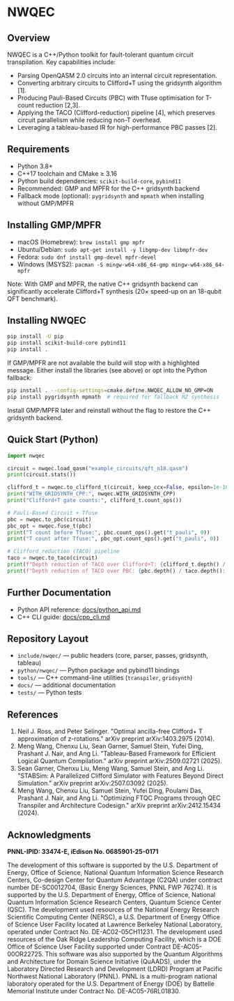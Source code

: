 NWQEC
=====

## Overview
NWQEC is a C++/Python toolkit for fault-tolerant quantum circuit transpilation. Key capabilities include:
- Parsing OpenQASM 2.0 circuits into an internal circuit representation.
- Converting arbitrary circuits to Clifford+T using the gridsynth algorithm [1].
- Producing Pauli-Based Circuits (PBC) with Tfuse optimisation for T-count reduction [2,3].
- Applying the TACO (Clifford-reduction) pipeline [4], which preserves circuit parallelism while reducing non-T overhead.
- Leveraging a tableau-based IR for high-performance PBC passes [2].

## Requirements
- Python 3.8+
- C++17 toolchain and CMake ≥ 3.16
- Python build dependencies: `scikit-build-core`, `pybind11`
- Recommended: GMP and MPFR for the C++ gridsynth backend
- Fallback mode (optional): `pygridsynth` and `mpmath` when installing without GMP/MPFR

## Installing GMP/MPFR
- macOS (Homebrew): `brew install gmp mpfr`
- Ubuntu/Debian: `sudo apt-get install -y libgmp-dev libmpfr-dev`
- Fedora: `sudo dnf install gmp-devel mpfr-devel`
- Windows (MSYS2): `pacman -S mingw-w64-x86_64-gmp mingw-w64-x86_64-mpfr`

Note: With GMP and MPFR, the native C++ gridsynth backend can significantly accelerate Clifford+T synthesis (20× speed-up on an 18-qubit QFT benchmark).

## Installing NWQEC
```bash
pip install -U pip
pip install scikit-build-core pybind11
pip install .
```
If GMP/MPFR are not available the build will stop with a highlighted message. Either install the libraries (see above) or opt into the Python fallback:
```bash
pip install . --config-settings=cmake.define.NWQEC_ALLOW_NO_GMP=ON
pip install pygridsynth mpmath  # required for fallback RZ synthesis
```
Install GMP/MPFR later and reinstall without the flag to restore the C++ gridsynth backend.


## Quick Start (Python)
```python
import nwqec

circuit = nwqec.load_qasm("example_circuits/qft_n18.qasm")
print(circuit.stats())

clifford_t = nwqec.to_clifford_t(circuit, keep_ccx=False, epsilon=1e-10)
print("WITH_GRIDSYNTH_CPP:", nwqec.WITH_GRIDSYNTH_CPP)
print("Clifford+T gate counts:", clifford_t.count_ops())

# Pauli-Based Circuit + Tfuse
pbc = nwqec.to_pbc(circuit)
pbc_opt = nwqec.fuse_t(pbc)
print("T count before Tfuse:", pbc.count_ops().get("t_pauli", 0))
print("T count after Tfuse:", pbc_opt.count_ops().get("t_pauli", 0))

# Clifford reduction (TACO) pipeline
taco = nwqec.to_taco(circuit)
print(f"Depth reduction of TACO over Clifford+T: {clifford_t.depth() / taco.depth():.2f}x")
print(f"Depth reduction of TACO over PBC: {pbc.depth() / taco.depth():.2f}x")
```

## Further Documentation
- Python API reference: [docs/python_api.md](docs/python_api.md)
- C++ CLI guide: [docs/cpp_cli.md](docs/cpp_cli.md)

## Repository Layout
- `include/nwqec/` — public headers (core, parser, passes, gridsynth, tableau)
- `python/nwqec/` — Python package and pybind11 bindings
- `tools/` — C++ command-line utilities (`transpiler`, `gridsynth`)
- `docs/` — additional documentation
- `tests/` — Python tests

## References
1. Neil J. Ross, and Peter Selinger. "Optimal ancilla-free Clifford+ T approximation of z-rotations." arXiv preprint arXiv:1403.2975 (2014).
2. Meng Wang, Chenxu Liu, Sean Garner, Samuel Stein, Yufei Ding, Prashant J. Nair, and Ang Li. "Tableau-Based Framework for Efficient Logical Quantum Compilation." arXiv preprint arXiv:2509.02721 (2025).
3. Sean Garner, Chenxu Liu, Meng Wang, Samuel Stein, and Ang Li. "STABSim: A Parallelized Clifford Simulator with Features Beyond Direct Simulation." arXiv preprint arXiv:2507.03092 (2025).
4. Meng Wang, Chenxu Liu, Samuel Stein, Yufei Ding, Poulami Das, Prashant J. Nair, and Ang Li. "Optimizing FTQC Programs through QEC Transpiler and Architecture Codesign." arXiv preprint arXiv:2412.15434 (2024).

## Acknowledgments

**PNNL-IPID: 33474-E, iEdison No. 0685901-25-0171**

The development of this software is supported by the U.S. Department of Energy, Office of Science, National Quantum Information Science Research Centers, Co-design Center for Quantum Advantage (C2QA) under contract number DE-SC0012704, (Basic Energy Sciences, PNNL FWP 76274). It is supported by the U.S. Department of Energy, Office of Science, National Quantum Information Science Research Centers, Quantum Science Center (QSC). The development used resources of the National Energy Research Scientific Computing Center (NERSC), a U.S. Department of Energy Office of Science User Facility located at Lawrence Berkeley National Laboratory, operated under Contract No. DE-AC02-05CH11231. The development used resources of the Oak Ridge Leadership Computing Facility, which is a DOE Office of Science User Facility supported under Contract DE-AC05-00OR22725. This software was also supported by the Quantum Algorithms and Architecture for Domain Science Initiative (QuAADS), under the Laboratory Directed Research and Development (LDRD) Program at Pacific Northwest National Laboratory (PNNL). PNNL is a multi-program national laboratory operated for the U.S. Department of Energy (DOE) by Battelle Memorial Institute under Contract No. DE-AC05-76RL01830.